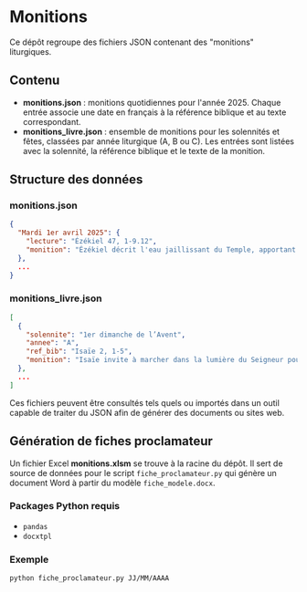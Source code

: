 # Monitions

Ce dépôt regroupe des fichiers JSON contenant des "monitions" liturgiques.

## Contenu

- **monitions.json** : monitions quotidiennes pour l'année 2025. Chaque entrée associe une date en français à la référence biblique et au texte correspondant.
- **monitions_livre.json** : ensemble de monitions pour les solennités et fêtes, classées par année liturgique (A, B ou C). Les entrées sont listées avec la solennité, la référence biblique et le texte de la monition.

## Structure des données

### monitions.json
```json
{
  "Mardi 1er avril 2025": {
    "lecture": "Ézékiel 47, 1-9.12",
    "monition": "Ézékiel décrit l'eau jaillissant du Temple, apportant vie et fertilité partout où elle s'écoule."
  },
  ...
}
```

### monitions_livre.json
```json
[
  {
    "solennite": "1er dimanche de l’Avent",
    "annee": "A",
    "ref_bib": "Isaïe 2, 1-5",
    "monition": "Isaïe invite à marcher dans la lumière du Seigneur pour accueillir la paix entre les nations."
  },
  ...
]
```

Ces fichiers peuvent être consultés tels quels ou importés dans un outil capable de traiter du JSON afin de générer des documents ou sites web.

## Génération de fiches proclamateur

Un fichier Excel **monitions.xlsm** se trouve à la racine du dépôt. Il sert de source de données pour le script `fiche_proclamateur.py` qui génère un document Word à partir du modèle `fiche_modele.docx`.

### Packages Python requis

- `pandas`
- `docxtpl`

### Exemple

```bash
python fiche_proclamateur.py JJ/MM/AAAA
```
